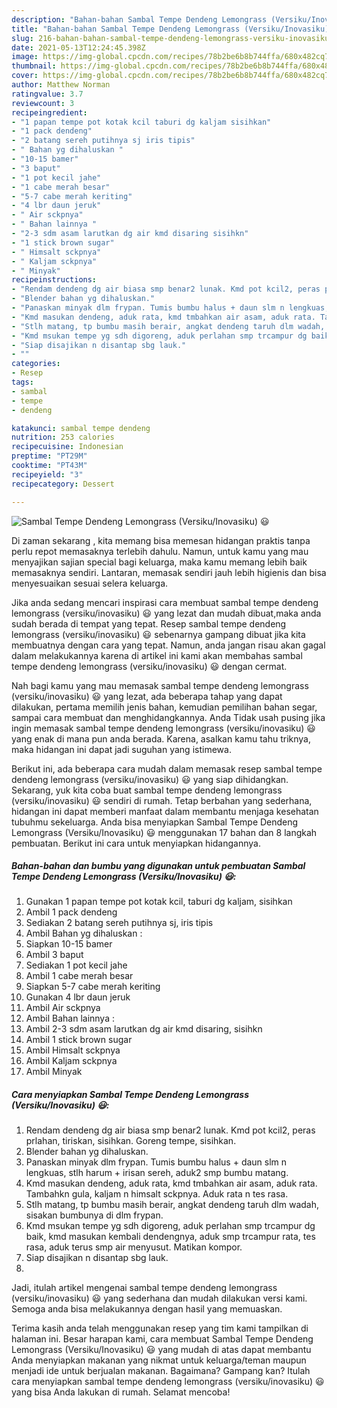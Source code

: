 ```yaml
---
description: "Bahan-bahan Sambal Tempe Dendeng Lemongrass (Versiku/Inovasiku) 😃 Sederhana dan Mudah Dibuat"
title: "Bahan-bahan Sambal Tempe Dendeng Lemongrass (Versiku/Inovasiku) 😃 Sederhana dan Mudah Dibuat"
slug: 216-bahan-bahan-sambal-tempe-dendeng-lemongrass-versiku-inovasiku-sederhana-dan-mudah-dibuat
date: 2021-05-13T12:24:45.398Z
image: https://img-global.cpcdn.com/recipes/78b2be6b8b744ffa/680x482cq70/sambal-tempe-dendeng-lemongrass-versikuinovasiku-😃-foto-resep-utama.jpg
thumbnail: https://img-global.cpcdn.com/recipes/78b2be6b8b744ffa/680x482cq70/sambal-tempe-dendeng-lemongrass-versikuinovasiku-😃-foto-resep-utama.jpg
cover: https://img-global.cpcdn.com/recipes/78b2be6b8b744ffa/680x482cq70/sambal-tempe-dendeng-lemongrass-versikuinovasiku-😃-foto-resep-utama.jpg
author: Matthew Norman
ratingvalue: 3.7
reviewcount: 3
recipeingredient:
- "1 papan tempe pot kotak kcil taburi dg kaljam sisihkan"
- "1 pack dendeng"
- "2 batang sereh putihnya sj iris tipis"
- " Bahan yg dihaluskan "
- "10-15 bamer"
- "3 baput"
- "1 pot kecil jahe"
- "1 cabe merah besar"
- "5-7 cabe merah keriting"
- "4 lbr daun jeruk"
- " Air sckpnya"
- " Bahan lainnya "
- "2-3 sdm asam larutkan dg air kmd disaring sisihkn"
- "1 stick brown sugar"
- " Himsalt sckpnya"
- " Kaljam sckpnya"
- " Minyak"
recipeinstructions:
- "Rendam dendeng dg air biasa smp benar2 lunak. Kmd pot kcil2, peras prlahan, tiriskan, sisihkan. Goreng tempe, sisihkan."
- "Blender bahan yg dihaluskan."
- "Panaskan minyak dlm frypan. Tumis bumbu halus + daun slm n lengkuas, stlh harum + irisan sereh, aduk2 smp bumbu matang."
- "Kmd masukan dendeng, aduk rata, kmd tmbahkan air asam, aduk rata. Tambahkn gula, kaljam n himsalt sckpnya. Aduk rata n tes rasa."
- "Stlh matang, tp bumbu masih berair, angkat dendeng taruh dlm wadah, sisakan bumbunya di dlm frypan."
- "Kmd msukan tempe yg sdh digoreng, aduk perlahan smp trcampur dg baik, kmd masukan kembali dendengnya, aduk smp trcampur rata, tes rasa, aduk terus smp air menyusut. Matikan kompor."
- "Siap disajikan n disantap sbg lauk."
- ""
categories:
- Resep
tags:
- sambal
- tempe
- dendeng

katakunci: sambal tempe dendeng 
nutrition: 253 calories
recipecuisine: Indonesian
preptime: "PT29M"
cooktime: "PT43M"
recipeyield: "3"
recipecategory: Dessert

---
```



![Sambal Tempe Dendeng Lemongrass (Versiku/Inovasiku) 😃](https://img-global.cpcdn.com/recipes/78b2be6b8b744ffa/680x482cq70/sambal-tempe-dendeng-lemongrass-versikuinovasiku-😃-foto-resep-utama.jpg)

Di zaman  sekarang , kita memang bisa memesan hidangan praktis tanpa perlu repot memasaknya terlebih dahulu. Namun, untuk kamu yang mau menyajikan sajian special bagi keluarga, maka kamu memang lebih baik memasaknya sendiri. Lantaran, memasak sendiri jauh lebih higienis dan bisa menyesuaikan sesuai selera keluarga.

Jika anda sedang mencari inspirasi cara membuat sambal tempe dendeng lemongrass (versiku/inovasiku) 😃 yang lezat dan mudah dibuat,maka anda sudah berada di tempat yang tepat. Resep sambal tempe dendeng lemongrass (versiku/inovasiku) 😃  sebenarnya gampang dibuat jika kita membuatnya dengan cara yang tepat. Namun, anda jangan risau akan gagal dalam melakukannya 
karena di artikel ini kami akan membahas sambal tempe dendeng lemongrass (versiku/inovasiku) 😃 dengan cermat.  



Nah bagi kamu yang mau memasak sambal tempe dendeng lemongrass (versiku/inovasiku) 😃 yang lezat, ada beberapa tahap yang dapat dilakukan, pertama memilih jenis bahan, kemudian pemilihan bahan segar, sampai cara membuat dan menghidangkannya. Anda Tidak usah pusing jika ingin memasak sambal tempe dendeng lemongrass (versiku/inovasiku) 😃 yang enak di mana pun anda berada. Karena, asalkan kamu  tahu triknya, maka hidangan ini dapat jadi suguhan yang istimewa.

Berikut ini, ada beberapa cara mudah dalam memasak resep sambal tempe dendeng lemongrass (versiku/inovasiku) 😃 yang siap dihidangkan. Sekarang, yuk kita coba buat sambal tempe dendeng lemongrass (versiku/inovasiku) 😃 sendiri di rumah. Tetap berbahan yang sederhana, hidangan ini dapat memberi manfaat dalam membantu menjaga kesehatan tubuhmu sekeluarga. Anda bisa menyiapkan Sambal Tempe Dendeng Lemongrass (Versiku/Inovasiku) 😃 menggunakan 17 bahan dan 8 langkah pembuatan. Berikut ini cara untuk menyiapkan hidangannya.

<!--inarticleads1-->

##### Bahan-bahan dan bumbu yang digunakan untuk pembuatan Sambal Tempe Dendeng Lemongrass (Versiku/Inovasiku) 😃:

1. Gunakan 1 papan tempe pot kotak kcil, taburi dg kaljam, sisihkan
1. Ambil 1 pack dendeng
1. Sediakan 2 batang sereh putihnya sj, iris tipis
1. Ambil  Bahan yg dihaluskan :
1. Siapkan 10-15 bamer
1. Ambil 3 baput
1. Sediakan 1 pot kecil jahe
1. Ambil 1 cabe merah besar
1. Siapkan 5-7 cabe merah keriting
1. Gunakan 4 lbr daun jeruk
1. Ambil  Air sckpnya
1. Ambil  Bahan lainnya :
1. Ambil 2-3 sdm asam larutkan dg air kmd disaring, sisihkn
1. Ambil 1 stick brown sugar
1. Ambil  Himsalt sckpnya
1. Ambil  Kaljam sckpnya
1. Ambil  Minyak




<!--inarticleads2-->

##### Cara menyiapkan Sambal Tempe Dendeng Lemongrass (Versiku/Inovasiku) 😃:

1. Rendam dendeng dg air biasa smp benar2 lunak. Kmd pot kcil2, peras prlahan, tiriskan, sisihkan. Goreng tempe, sisihkan.
1. Blender bahan yg dihaluskan.
1. Panaskan minyak dlm frypan. Tumis bumbu halus + daun slm n lengkuas, stlh harum + irisan sereh, aduk2 smp bumbu matang.
1. Kmd masukan dendeng, aduk rata, kmd tmbahkan air asam, aduk rata. Tambahkn gula, kaljam n himsalt sckpnya. Aduk rata n tes rasa.
1. Stlh matang, tp bumbu masih berair, angkat dendeng taruh dlm wadah, sisakan bumbunya di dlm frypan.
1. Kmd msukan tempe yg sdh digoreng, aduk perlahan smp trcampur dg baik, kmd masukan kembali dendengnya, aduk smp trcampur rata, tes rasa, aduk terus smp air menyusut. Matikan kompor.
1. Siap disajikan n disantap sbg lauk.
1. 




Jadi, itulah artikel mengenai  sambal tempe dendeng lemongrass (versiku/inovasiku) 😃  yang sederhana dan mudah dilakukan versi kami. Semoga anda bisa melakukannya dengan hasil yang memuaskan. 

Terima kasih anda telah menggunakan resep yang tim kami tampilkan di halaman ini. Besar harapan kami, cara membuat  Sambal Tempe Dendeng Lemongrass (Versiku/Inovasiku) 😃 yang mudah di atas dapat membantu Anda menyiapkan makanan yang nikmat untuk keluarga/teman maupun menjadi ide untuk berjualan makanan. Bagaimana? Gampang kan? Itulah cara menyiapkan sambal tempe dendeng lemongrass (versiku/inovasiku) 😃 yang bisa Anda lakukan di rumah. Selamat mencoba!


